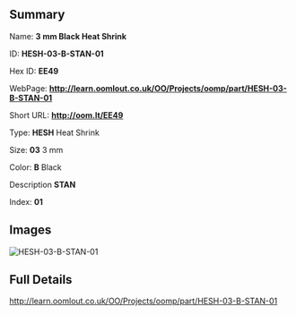 

## Summary
 
Name: __3 mm Black Heat Shrink__

ID: __HESH-03-B-STAN-01__

Hex ID: __EE49__

WebPage: __http://learn.oomlout.co.uk/OO/Projects/oomp/part/HESH-03-B-STAN-01__

Short URL: __http://oom.lt/EE49__


Type: __HESH__ Heat Shrink 

Size: __03__ 3 mm 

Color: __B__ Black 

Description __STAN__  

Index: __01__


## Images
![HESH-03-B-STAN-01](http://oomlout.com/oomp-gen/parts/HESH-03-B-STAN-01/HESH-03-B-STAN-01_420.jpg)



## Full Details

 http://learn.oomlout.co.uk/OO/Projects/oomp/part/HESH-03-B-STAN-01














